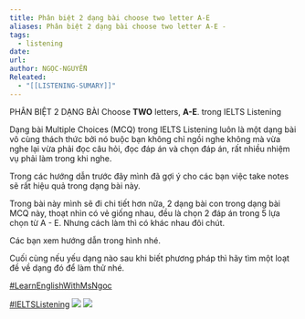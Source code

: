 ```yaml
---
title: Phân biệt 2 dạng bài choose two letter A-E
aliases: Phân biệt 2 dạng bài choose two letter A-E -
tags:
  - listening
date: 
url: 
author: NGỌC-NGUYỄN
Releated:
  - "[[LISTENING-SUMARY]]"
---
```


PHÂN BIỆT 2 DẠNG BÀI Choose **TWO** letters, **A-E**. trong IELTS Listening

Dạng bài Multiple Choices (MCQ) trong IELTS Listening luôn là một dạng bài vô cùng thách thức bởi nó buộc bạn không chỉ ngồi nghe không mà vừa nghe lại vừa phải đọc câu hỏi, đọc đáp án và chọn đáp án, rất nhiều nhiệm vụ phải làm trong khi nghe.

Trong các hướng dẫn trước đây mình đã gợi ý cho các bạn việc take notes sẽ rất hiệu quả trong dạng bài này.

Trong bài này mình sẽ đi chi tiết hơn nữa, 2 dạng bài con trong dạng bài MCQ này, thoạt nhìn có vẻ giống nhau, đều là chọn 2 đáp án trong 5 lựa chọn từ A - E. Nhưng cách làm thì có khác nhau đôi chút.

Các bạn xem hướng dẫn trong hình nhé.

Cuối cùng nếu yếu dạng nào sau khi biết phương pháp thì hãy tìm một loạt đề về dạng đó để làm thử nhé.

[#LearnEnglishWithMsNgoc](https://www.facebook.com/hashtag/learnenglishwithmsngoc?__eep__=6&__cft__[0]=AZVeO0zdPVrMYisbOkIAWepUhySfm-mGFr9KPZvMUXZ5XhfLGtwhC7b4-1qmlQtOkuU-lhwVCrBMirEOIX0VMWvDBeP2OQL5ugMHcNDM49nQrWcU4mbNz5GoPbUBSSIX4kPX2AMVMtdeS--UciM1PPO-f5I-R7cqtPkUQKLVEtwN4KwnaVw462iFU_0IUG79clQ&__tn__=*NK-R)

[#IELTSListening](https://www.facebook.com/hashtag/ieltslistening?__eep__=6&__cft__[0]=AZVeO0zdPVrMYisbOkIAWepUhySfm-mGFr9KPZvMUXZ5XhfLGtwhC7b4-1qmlQtOkuU-lhwVCrBMirEOIX0VMWvDBeP2OQL5ugMHcNDM49nQrWcU4mbNz5GoPbUBSSIX4kPX2AMVMtdeS--UciM1PPO-f5I-R7cqtPkUQKLVEtwN4KwnaVw462iFU_0IUG79clQ&__tn__=*NK-R)
![](https://i.imgur.com/m8rqW8a.png)
![](https://i.imgur.com/jCOQq7I.png)
